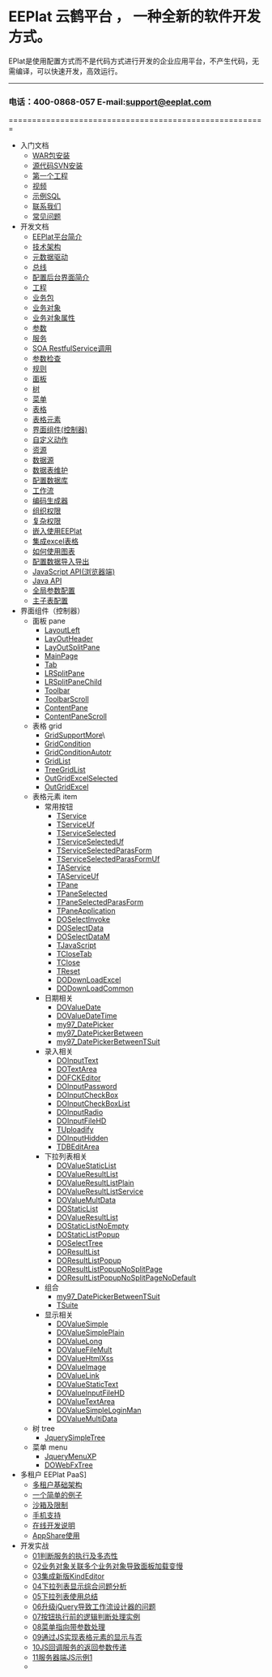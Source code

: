 EEPlat 云鹤平台 ， 一种全新的软件开发方式。
======================================================
EPlat是使用配置方式而不是代码方式进行开发的企业应用平台，不产生代码，无需编译，可以快速开发，高效运行。  
****
###   电话：400-0868-057   E-mail:support@eeplat.com
=======================================================

* 入门文档
    * [WAR包安装](Setup.md)
    * [源代码SVN安装](SvnSetup.md)
    * [第一个工程](FirstProjcet.md)
    * [视频](Video.md)
    * [示例SQL](AboutSQL.md)
    * [联系我们](Link.md)
    * [常见问题](FAQ.md)
* 开发文档
    * [EEPlat平台简介](Introduce.md)
    * [技术架构](TechArchive.md)
    * [元数据驱动](BasicTheory.md)
    * [总线](BusinessObjectBus.md)
    * [配置后台界面简介](ConfigTools.md)
    * [工程](ConfigApplication.md)
    * [业务包](ConfigBusessPackageOBject.md)
    * [业务对象](ConfigBusessOBject.md)
    * [业务对象属性](ConfigProperty.md)
    * [参数](ConfigParameter.md)
    * [服务](ConfigService.md)
    * [SOA RestfulService调用](RESTfulService.md)
    * [参数检查](ConfigParameterCheck.md)
    * [规则](ConfigRule.md)
    * [面板](ConfigPane.md)
    * [树](ConifigTree.md)
    * [菜单](ConfigMenu.md)
    * [表格](ConfigGrid.md)
    * [表格元素](ConfigGridItem.md)
    * [界面组件(控制器)](ConfigController.md)
    * [自定义动作](ConfigAction.md)
    * [资源](ConfigResouce.md)
    * [数据源](ConfigDataSource.md)
    * [数据表维护](ManagerTable.md)
    * [配置数据库](changeConfigDS.md)
    * [工作流](ConfigWorkflow.md)
    * [编码生成器](CodeGenerator.md)
    * [组织权限](OrgParter.md)
    * [复杂权限](OrgAuth.md)
    * [嵌入使用EEPlat](Embed_Pml.md)
    * [集成excel表格](HowToUseExcelReport.md)
    * [如何使用图表](HowTOUserGraphics.md)
    * [配置数据导入导出](ImportExportBusinessObject.md)
    * [JavaScript API(浏览器端)](JavaScriptAPI.md)
    * [Java API](JavaAPI.md)
    * [全局参数配置](GlobalParas.md)
    * [主子表配置](headerdetail.md)
* 界面组件（控制器）
    *  面板 pane
        *  [LayoutLeft](pane_LayOutLeft.md)
        *  [LayOutHeader](pane_LayOutHeader.md)
        *  [LayOutSplitPane](pane_LayOutSplitPane.md)
        *  [MainPage](pane_MainPage.md)
        *  [Tab](pane_Tab.md)
        *  [LRSplitPane](pane_LRSplitPane.md)
        *  [LRSplitPaneChild](pane_LRSplitPaneChild.md)
        *  [Toolbar](pane_Toolbar.md)
        *  [ToolbarScroll](pane_ToolbarScroll.md)
        *  [ContentPane](pane_ContentPane.md)
        *  [ContentPaneScroll](pane_ContentPaneScroll.md)
    * 表格 grid
        *  [GridSupportMore](grid_GridSupportMore.md)\
        *  [GridCondition](grid_GridCondition.md)
        *  [GridConditionAutotr](grid_GridConditionAutotr.md)
        *  [GridList](grid_GridList.md)
        *  [TreeGridList](grid_TreeGridList.md)
        *  [OutGridExcelSelected](grid_OutGridExcelSelected.md)
        *  [OutGridExcel](grid_OutGridExcel.md)
    * 表格元素 item
        *  常用按钮
            *  [TService](form_TService.md)
            *  [TServiceUf](form_TServiceUf.md)
            *  [TServiceSelected](form_TServiceSelected.md)
            *  [TServiceSelectedUf](form_TServiceSelectedUf.md)
            *  [TServiceSelectedParasForm](form_TServiceSelectedParasForm.md)
            *  [TServiceSelectedParasFormUf](form_TServiceSelectedParasFormUf.md)
            *  [TAService](form_TAService.md)
            *  [TAServiceUf](form_TAServiceUf.md)
            *  [TPane](form_TPane.md)
            *  [TPaneSelected](form_TPaneSelected.md)
            *  [TPaneSelectedParasForm](form_TPaneSelectedParasForm.md)
            *  [TPaneApplication](form_TPaneApplication.md)
            *  [DOSelectInvoke](form_DOSelectInvoke.md)
            *  [DOSelectData](form_DOSelectData.md)
            *  [DOSelectDataM](form_DOSelectDataM.md)
            *  [TJavaScript](form_TJavaScript.md)
            *  [TCloseTab](form_TCloseTab.md)
            *  [TClose](form_TClose.md)
            *  [TReset](form_TReset.md)
            *  [DODownLoadExcel](form_DODownLoadExcel.md)
            *  [DODownLoadCommon](form_DODownLoadCommon.md)
        *  日期相关
            *  [DOValueDate](form_DOValueDate.md)
            *  [DOValueDateTime](form_DOValueDateTime.md)
            *  [my97_DatePicker](form_my97_DatePicker.md)
            *  [my97_DatePickerBetween](form_my97_DatePickerBetween.md)
            *  [my97_DatePickerBetweenTSuit](form_my97_DatePickerBetweenTSuit.md)
        *  录入相关
            *  [DOInputText](form_DOInputText.md)
            *  [DOTextArea](form_DOTextArea.md)
            *  [DOFCKEditor](form_DOFCKEditor.md)
            *  [DOInputPassword](form_DOInputPassword.md)
            *  [DOInputCheckBox](form_DOInputCheckBox.md)
            *  [DOInputCheckBoxList](form_DOInputCheckBoxList.md)
            *  [DOInputRadio](form_DOInputRadio.md)
            *  [DOInputFileHD](form_DOInputFileHD.md)
            *  [TUploadify](form_TUploadify.md)
            *  [DOInputHidden](form_DOInputHidden.md)
            *  [TDBEditArea](form_TDBEditArea.md)
        *  下拉列表相关
            *  [DOValueStaticList](form_DOValueStaticList.md)
            *  [DOValueResultList](form_DOValueResultList.md)
            *  [DOValueResultListPlain](form_DOValueResultListPlain.md)
            *  [DOValueResultListService](form_DOValueResultListService.md)
            *  [DOValueMultData](form_DOValueMultData.md)
            *  [DOStaticList](form_DOStaticList.md)
            *  [DOValueResultList](form_DOValueResultList.md)
            *  [DOStaticListNoEmpty](form_DOStaticListNoEmpty.md)
            *  [DOStaticListPopup](form_DOStaticListPopup.md)
            *  [DOSelectTree](form_DOSelectTree.md)
            *  [DOResultList](form_DOResultList.md)
            *  [DOResultListPopup](form_DOResultListPopup.md)
            *  [DOResultListPopupNoSplitPage](form_DOResultListPopupNoSplitPage.md)
            *  [DOResultListPopupNoSplitPageNoDefault](form_DOResultListPopupNoSplitPageNoDefault.md)
        *  组合
            *  [my97_DatePickerBetweenTSuit](form_my97_DatePickerBetweenTSuit.md)
            *  [TSuite](form_TSuite.md)
        *  显示相关
            *  [DOValueSimple](form_DOValueSimple.md)
            *  [DOValueSimplePlain](form_DOValueSimplePlain.md)
            *  [DOValueLong](form_DOValueLong.md)
            *  [DOValueFileMult](form_DOValueFileMult.md)
            *  [DOValueHtmlXss](form_DOValueHtmlXss.md)
            *  [DOValueImage](form_DOValueImage.md)
            *  [DOValueLink](form_DOValueLink.md)
            *  [DOValueStaticText](form_DOValueStaticText.md)
            *  [DOValueInputFileHD](form_DOValueInputFileHD.md)
            *  [DOValueTextArea](form_DOValueTextArea.md)
            *  [DOValueSimpleLoginMan](form_DOValueSimpleLoginMan.md)
            *  [DOValueMultiData](form_DOValueMultiData.md)
    * 树 tree
        *  [JquerySimpleTree](tree_JquerySimpleTree.md)  
    * 菜单 menu
        *  [JqueryMenuXP](menu_JqueryMenuXP.md)
        *  [DOWebFxTree](menu_DOWebFxTree.md)
* 多租户 EEPlat PaaS]
    * [多租户基础架构](Multi_MetaDriver.md)
    * [一个简单的例子](Multi_First.md)
    * [沙箱及限制](Multi_Code.md)
    * [手机支持](Multi_Mobile.md)
    * [在线开发说明](Multi_dev.md)
    * [AppShare使用](AppShare.md)
* 开发实战
    * [01判断服务的执行及多态性](FAQ_13050901.md)
    * [02业务对象关联多个业务对象导致面板加载变慢](FAQ_13050902.md)
    * [03集成新版KindEditor](FAQ_13050903.md)
    * [04下拉列表显示综合问题分析](FAQ_13051501.md)
    * [05下拉列表使用总结](FAQ_13051502.md)
    * [06升级jQuery导致工作流设计器的问题](FAQ_13052901.md)
    * [07按钮执行前的逻辑判断处理实例](FAQ_13053101.md)
    * [08菜单指向带参数处理](/FAQ_13060601.md)
    * [09通过JS实现表格元素的显示与否](FAQ_13061401.md)
    * [10JS回调服务的返回参数传递](FAQ_13070201.md)
    * [11服务器端JS示例1](FAQ_13072901.md)
    * 




